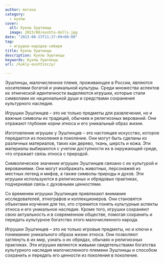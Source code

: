 ```yaml
---
author: morava
category:
  - куклы
cover:
  alt: Куклы Эуштинцы
  image: 2023/08/eushta-dolls.jpg
date: "2023-08-23T11:27:09+00:00"
tag:
  - игрушки-народов-сибири
title: Куклы Эуштинцы
description: Куклы Эуштинцы
keywords: Куклы Эуштинцы
url: /kukly-eushtinczy/

---
```

Эуштинцы, малочисленное племя, проживающее в России, являются носителями богатой и уникальной культуры. Среди множества аспектов их этнической идентичности выделяются игрушки, которые стали символами их национальной души и средствами сохранения культурного наследия.

Игрушки Эуштинцев – это не только предметы для развлечения, но и важные символы их традиций, обычаев и религиозных верований. Они отражают глубокие корни этноса и его уникальный образ жизни.

Изготовление игрушек у Эуштинцев – это настоящее искусство, которое передается из поколения в поколение. Они могут быть сделаны из различных материалов, таких как дерево, ткань, шерсть и кожа. Эти материалы выбираются с учетом доступности их в окружающей среде, что отражает связь этноса с природой.

Символическое значение игрушек Эуштинцев связано с их культурой и верованиями. Они могут изображать животных, персонажей из местных легенд и мифов, а также символы природы и духов. Эти игрушки используются в религиозных и обрядовых практиках, подчеркивая связь с духовными ценностями.

Со временем игрушки Эуштинцев привлекают внимание исследователей, этнографов и коллекционеров. Они становятся объектами изучения для тех, кто стремится понять культурные аспекты этноса и его уникальное наследие. Кроме того, игрушки сохраняют свою актуальность и в современном обществе, помогая сохранить и передать культурное богатство этого малочисленного народа.

Игрушки Эуштинцев – это не только игровые предметы, но и ключи к пониманию уникального образа жизни этноса. Они позволяют заглянуть в их мир, узнать о их обрядах, обычаях и религиозных практиках. Эти игрушки являются живыми свидетельствами богатства культурного наследия малочисленного племени Эуштинцы и способом сохранить и передать его ценности из поколения в поколение.
